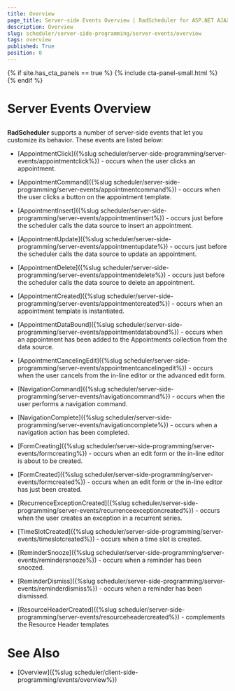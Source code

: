```yaml
---
title: Overview
page_title: Server-side Events Overview | RadScheduler for ASP.NET AJAX Documentation
description: Overview
slug: scheduler/server-side-programming/server-events/overview
tags: overview
published: True
position: 0
---
```


{% if site.has_cta_panels == true %}
{% include cta-panel-small.html %}
{% endif %}

# Server Events Overview



## 

**RadScheduler** supports a number of server-side events that let you customize its behavior. These events are listed below:

* [AppointmentClick]({%slug scheduler/server-side-programming/server-events/appointmentclick%}) - occurs when the user clicks an appointment.

* [AppointmentCommand]({%slug scheduler/server-side-programming/server-events/appointmentcommand%}) - occurs when the user clicks a button on the appointment template.

* [AppointmentInsert]({%slug scheduler/server-side-programming/server-events/appointmentinsert%}) - occurs just before the scheduler calls the data source to insert an appointment.

* [AppointmentUpdate]({%slug scheduler/server-side-programming/server-events/appointmentupdate%}) - occurs just before the scheduler calls the data source to update an appointment.

* [AppointmentDelete]({%slug scheduler/server-side-programming/server-events/appointmentdelete%}) - occurs just before the scheduler calls the data source to delete an appointment.

* [AppointmentCreated]({%slug scheduler/server-side-programming/server-events/appointmentcreated%}) - occurs when an appointment template is instantiated.

* [AppointmentDataBound]({%slug scheduler/server-side-programming/server-events/appointmentdatabound%}) - occurs when an appointment has been added to the Appointments collection from the data source.

* [AppointmentCancelingEdit]({%slug scheduler/server-side-programming/server-events/appointmentcancelingedit%}) - occurs when the user cancels from the in-line editor or the advanced edit form.

* [NavigationCommand]({%slug scheduler/server-side-programming/server-events/navigationcommand%}) - occurs when the user performs a navigation command.

* [NavigationComplete]({%slug scheduler/server-side-programming/server-events/navigationcomplete%}) - occurs when a navigation action has been completed.

* [FormCreating]({%slug scheduler/server-side-programming/server-events/formcreating%}) - occurs when an edit form or the in-line editor is about to be created.

* [FormCreated]({%slug scheduler/server-side-programming/server-events/formcreated%}) - occurs when an edit form or the in-line editor has just been created.

* [RecurrenceExceptionCreated]({%slug scheduler/server-side-programming/server-events/recurrenceexceptioncreated%}) - occurs when the user creates an exception in a recurrent series.

* [TimeSlotCreated]({%slug scheduler/server-side-programming/server-events/timeslotcreated%}) - occurs when a time slot is created.

* [ReminderSnooze]({%slug scheduler/server-side-programming/server-events/remindersnooze%}) - occurs when a reminder has been snoozed.

* [ReminderDismiss]({%slug scheduler/server-side-programming/server-events/reminderdismiss%}) - occurs when a reminder has been dismissed.

* [ResourceHeaderCreated]({%slug scheduler/server-side-programming/server-events/resourceheadercreated%}) - complements the Resource Header templates

# See Also

 * [Overview]({%slug scheduler/client-side-programming/events/overview%})
